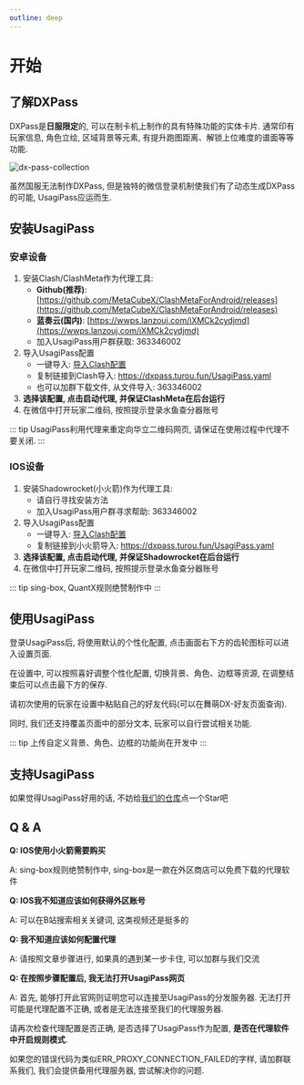 ```yaml
---
outline: deep
---
```


# 开始

## 了解DXPass

DXPass是**日服限定**的, 可以在制卡机上制作的具有特殊功能的实体卡片. 通常印有玩家信息, 角色立绘, 区域背景等元素, 有提升跑图距离、解锁上位难度的谱面等等功能.

![dx-pass-collection](https://s2.loli.net/2024/10/19/13bZcj9NtnW5xDq.webp)

虽然国服无法制作DXPass, 但是独特的微信登录机制使我们有了动态生成DXPass的可能, UsagiPass应运而生.

## 安装UsagiPass

### 安卓设备

1. 安装Clash/ClashMeta作为代理工具: 
    - **Github(推荐)**: [https://github.com/MetaCubeX/ClashMetaForAndroid/releases](https://github.com/MetaCubeX/ClashMetaForAndroid/releases)
    - **蓝奏云(国内)**: [https://wwps.lanzouj.com/iXMCk2cydjmd](https://wwps.lanzouj.com/iXMCk2cydjmd)
    - 加入UsagiPass用户群获取: 363346002
2. 导入UsagiPass配置
    - 一键导入: [导入Clash配置](clash://install-config?url=https://dxpass.turou.fun/UsagiPass.yaml&name=UsagiPass)
    - 复制链接到Clash导入: https://dxpass.turou.fun/UsagiPass.yaml
    - 也可以加群下载文件, 从文件导入: 363346002
3. **选择该配置, 点击启动代理, 并保证ClashMeta在后台运行**
4. 在微信中打开玩家二维码, 按照提示登录水鱼查分器账号

::: tip
UsagiPass利用代理来重定向华立二维码网页, 请保证在使用过程中代理不要关闭.
:::

### IOS设备

1. 安装Shadowrocket(小火箭)作为代理工具: 
    - 请自行寻找安装方法
    - 加入UsagiPass用户群寻求帮助: 363346002
2. 导入UsagiPass配置
    - 一键导入: [导入Clash配置](clash://install-config?url=https://dxpass.turou.fun/UsagiPass.yaml&name=UsagiPass)
    - 复制链接到小火箭导入: https://dxpass.turou.fun/UsagiPass.yaml
3. **选择该配置, 点击启动代理, 并保证Shadowrocket在后台运行**
4. 在微信中打开玩家二维码, 按照提示登录水鱼查分器账号

::: tip
sing-box, QuantX规则绝赞制作中
:::

## 使用UsagiPass

登录UsagiPass后, 将使用默认的个性化配置, 点击画面右下方的齿轮图标可以进入设置页面.

在设置中, 可以按照喜好调整个性化配置, 切换背景、角色、边框等资源, 在调整结束后可以点击最下方的保存.

请初次使用的玩家在设置中粘贴自己的好友代码(可以在舞萌DX-好友页面查询).

同时, 我们还支持覆盖页面中的部分文本, 玩家可以自行尝试相关功能.

::: tip
上传自定义背景、角色、边框的功能尚在开发中
:::

## 支持UsagiPass

如果觉得UsagiPass好用的话, 不妨给[我们的仓库](https://github.com/TrueRou/UsagiPass)点一个Star吧

## Q & A

**Q: IOS使用小火箭需要购买**

A: sing-box规则绝赞制作中, sing-box是一款在外区商店可以免费下载的代理软件

**Q: IOS我不知道应该如何获得外区账号**

A: 可以在B站搜索相关关键词, 这类视频还是挺多的

**Q: 我不知道应该如何配置代理**

A: 请按照文章步骤进行, 如果真的遇到某一步卡住, 可以加群与我们交流

**Q: 在按照步骤配置后, 我无法打开UsagiPass网页**

A: 首先, 能够打开此官网则证明您可以连接至UsagiPass的分发服务器. 无法打开可能是代理配置不正确, 或者是无法连接至我们的代理服务器.

请再次检查代理配置是否正确, 是否选择了UsagiPass作为配置, **是否在代理软件中开启规则模式**.

如果您的错误代码为类似ERR_PROXY_CONNECTION_FAILED的字样, 请加群联系我们, 我们会提供备用代理服务器, 尝试解决你的问题.